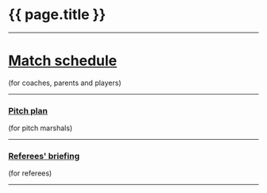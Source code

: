 # {{ page.title }}

---

# [Match schedule](schedule)

(for coaches, parents and players)

---

### [Pitch plan](pitches)

(for pitch marshals)

---

### [Referees' briefing](referees)

(for referees)

---
